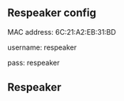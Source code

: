 ## Respeaker config

MAC address: 6C:21:A2:EB:31:BD

username: respeaker

pass: respeaker


## Respeaker 
